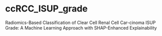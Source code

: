 # ccRCC_ISUP_grade
Radiomics-Based Classification of Clear Cell Renal Cell Car-cinoma ISUP Grade: A Machine Learning Approach with SHAP-Enhanced Explainability

